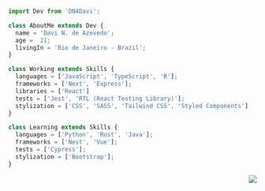 <span align='left'>

  ```js
  import Dev from 'DN4Davi';
  
  class AboutMe extends Dev {
    name = 'Davi N. de Azevedo';
    age =  21;
    livingIn = 'Rio de Janeiro - Brazil';
  }
  
  class Working extends Skills {
    languages = ['JavaScript', 'TypeScript', 'R'];
    frameworks = ['Next', 'Express'];
    libraries = ['React']
    tests = ['Jest', 'RTL (React Testing Library)'];
    stylization = ['CSS', 'SASS', 'Tailwind CSS', 'Styled Components']
  }
  
  class Learning extends Skills {
    languages = ['Python', 'Rust', 'Java'];
    frameworks = ['Nest', 'Vue'];
    tests = ['Cypress'];
    stylization = ['Bootstrap'];
  }
  ```
</span>

<img align='right' src="https://github-readme-stats.vercel.app/api?username=DN4Davi&show_icons=true&theme=dracula&count_private=true">
<!--
### Hello, world! 👋
Me chamo Davi e sou estudante de Desenvolvimento Web na **[Trybe](https://www.betrybe.com/)**. Sou apaixonado por **programação**, **estatística** e **finanças** e procuro sempre aprender algo novo sobre essas áreas, apesar de estar bem mais focado em programação atualmente. Meu objetivo é, até 2024, começar a trabalhar em uma empresa de finanças na área de desenvolvimento de software.

#### My Front-end Stack

- **⌨️ Programming Languages:** Javascript | Typescript
- **💅 Style tools:** CSS | SASS | CSS Modules | Tailwind CSS | Styled Components
- **⚛️ Frameworks & Libraries:** React
- **📏 Design Tools:** Figma

#### My Learning Stack

- **⌨️ Programming Languages:** Rust | Python
- **💅 Style tools:** Bootstrap | Material UI
- **⚛️ Frameworks & Libraries:** Vue (Javascript) | Next | Nest
- **🧪 Tests Frameworks & Libraries:** Jest | React Testing Library | Cypress

#### My Back-end Stack
- **⌨️ Programming Languages:** Javascript | Typescript
- **⚛️ Frameworks & Libraries:** Express
- **⚙️ JS Runtimes:** Node


#### Trybe projects
- [Lessons Learned](https://github.com/DN4Davi/Lessons-Learned)
- [Pixels Art](https://github.com/DN4Davi/pixels-art)

[![Top Langs](https://github-readme-stats.vercel.app/api/top-langs/?username=dn4davi&layout=compact)]([https://github.com/anuraghazra/github-readme-stats](https://github.com/dn4davi/))

#### Goals to 2023

- [x] Aprender Node;
- [ ] Aprender Nest;
- [ ] Aprender Rust;
- [ ] Aprender Python;
- [ ] Concluir o curso da Trybe;

